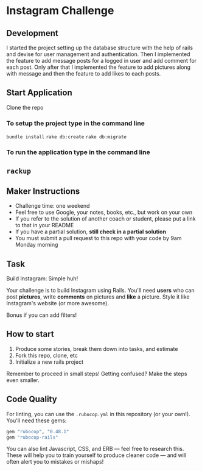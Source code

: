 Instagram Challenge
===================

## Development
I started the project setting up the database structure with the help of rails and devise for user management and authentication.
Then I implemented the feature to add message posts for a logged in user and add comment for each post.
Only after that I implemented the feature to add pictures along with message and then the feature to add likes to each posts.

## Start Application
Clone the repo
### To setup the project type in the command line
`bundle install`
`rake db:create`
`rake db:migrate`
### To run the application type in the command line
`rackup`
----------

## Maker Instructions

* Challenge time: one weekend
* Feel free to use Google, your notes, books, etc., but work on your own
* If you refer to the solution of another coach or student, please put a link to that in your README
* If you have a partial solution, **still check in a partial solution**
* You must submit a pull request to this repo with your code by 9am Monday morning

## Task

Build Instagram: Simple huh!

Your challenge is to build Instagram using Rails. You'll need **users** who can post **pictures**, write **comments** on pictures and **like** a picture. Style it like Instagram's website (or more awesome).

Bonus if you can add filters!

## How to start

1. Produce some stories, break them down into tasks, and estimate
2. Fork this repo, clone, etc
3. Initialize a new rails project

Remember to proceed in small steps! Getting confused? Make the steps even smaller.

## Code Quality

For linting, you can use the `.rubocop.yml` in this repository (or your own!).
You'll need these gems:

```ruby
gem "rubocop", "0.48.1"
gem "rubocop-rails"
```

You can also lint Javascript, CSS, and ERB — feel free to research this. These
will help you to train yourself to produce cleaner code — and will often alert
you to mistakes or mishaps!
